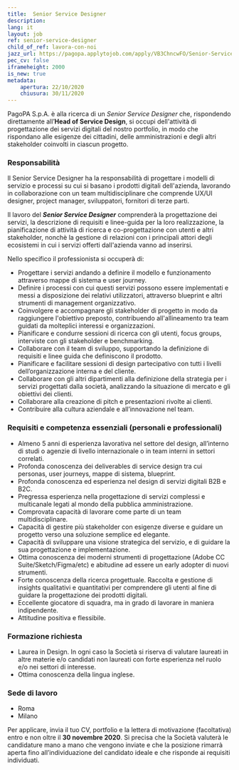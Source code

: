 ```yaml
---
title:  Senior Service Designer
description:
lang: it
layout: job
ref: senior-service-designer
child_of_ref: lavora-con-noi
jazz_url: https://pagopa.applytojob.com/apply/VB3ChncwFO/Senior-Service-Designer
pec_cv: false
iframeheight: 2000
is_new: true
metadata:
    apertura: 22/10/2020
    chiusura: 30/11/2020
---
```


PagoPA S.p.A. è alla ricerca di un *Senior Service Designer* che, rispondendo direttamente all’**Head of Service Design**, si occupi dell'attività di progettazione dei servizi digitali del nostro portfolio, in modo che rispondano alle esigenze dei cittadini, delle amministrazioni e degli altri stakeholder coinvolti in ciascun progetto. 

### Responsabilità

Il Senior Service Designer ha la responsabilità di progettare i modelli di servizio e processi su cui si basano i prodotti digitali dell'azienda, lavorando in collaborazione con un team multidisciplinare che comprende UX/UI designer, project manager, sviluppatori, fornitori di terze parti.

Il lavoro del **_Senior Service Designer_** comprenderà la progettazione dei servizi, la descrizione di requisiti e linee-guida per la loro realizzazione, la pianificazione di attività di ricerca e co-progettazione con utenti e altri stakeholder, nonchè la gestione di relazioni con i principali attori degli ecosistemi in cui i servizi offerti dall'azienda vanno ad inserirsi.

Nello specifico il professionista si occuperà di:
* Progettare i servizi andando a definire il modello e funzionamento attraverso mappe di sistema e user journey.
* Definire i processi con cui questi servizi possono essere implementati e messi a disposizione dei relativi utilizzatori, attraverso blueprint e altri strumenti di management organizzativo.
* Coinvolgere e accompagnare gli stakeholder di progetto in modo da raggiungere l'obiettivo preposto, contribuendo all'allineamento tra team guidati da molteplici interessi e organizzazioni.
* Pianificare e condurre sessioni di ricerca con gli utenti, focus groups, interviste con gli stakeholder e benchmarking.
* Collaborare con il team di sviluppo, supportando la definizione di requisiti e linee guida che definiscono il prodotto.
* Pianificare e facilitare sessioni di design partecipativo con tutti i livelli dell’organizzazione interna e del cliente.
* Collaborare con gli altri dipartimenti alla definizione della strategia per i servizi progettati dalla società, analizzando la situazione di mercato e gli obiettivi dei clienti.
* Collaborare alla creazione di pitch e presentazioni rivolte ai clienti.
* Contribuire alla cultura aziendale e all’innovazione nel team.


### Requisiti e competenza essenziali (personali e professionali)

* Almeno 5 anni di esperienza lavorativa nel settore del design, all’interno di studi o agenzie di livello internazionale o in team interni in settori correlati.
* Profonda conoscenza dei deliverables di service design tra cui personas, user journeys, mappe di sistema, blueprint.
* Profonda conoscenza ed esperienza nel design di servizi digitali B2B e B2C.
* Pregressa esperienza nella progettazione di servizi complessi e multicanale legati al mondo della pubblica amministrazione.
* Comprovata capacità di lavorare come parte di un team multidisciplinare.
* Capacità di gestire più stakeholder con esigenze diverse e guidare un progetto verso una soluzione semplice ed elegante.
* Capacità di sviluppare una visione strategica del servizio, e di guidare la sua progettazione e implementazione.
* Ottima conoscenza dei moderni strumenti di progettazione (Adobe CC Suite/Sketch/Figma/etc) e abitudine ad essere un early adopter di nuovi strumenti.
* Forte conoscenza della ricerca progettuale. Raccolta e gestione di insights qualitativi e quantitativi per comprendere gli utenti al fine di guidare la progettazione dei prodotti digitali.
* Eccellente giocatore di squadra, ma in grado di lavorare in maniera indipendente.
* Attitudine positiva e flessibile.


### Formazione richiesta

* Laurea in Design. In ogni caso la Società si riserva di valutare laureati in altre materie e/o candidati non laureati con forte esperienza nel ruolo e/o nei settori di interesse.
* Ottima conoscenza della lingua inglese.


### Sede di lavoro

* Roma
* Milano

Per applicare, invia il tuo CV, portfolio e la lettera di motivazione (facoltativa) entro e non oltre il **30 novembre 2020**. Si precisa che la Società valuterà le candidature mano a mano che vengono inviate e che la posizione rimarrà aperta fino all’individuazione del candidato ideale e che risponde ai requisiti individuati.
